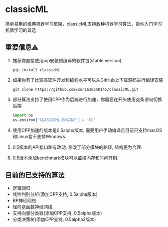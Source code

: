 # classicML

简单易用的经典机器学习框架，classicML支持数种机器学习算法，是你入门学习机器学习的首选

## 重要信息⚠️

1. 推荐你直接使用pip安装预编译的软件包(stable version)

   ```shell
   pip install classicML
   ```

2. 如果你有了比较高软件开发和编程水平可以从GitHub上下载源码进行编译安装

   ```
   git clone https://github.com/sun1638650145/classicML.git
   ```

3. 部分算法支持了使用CPP作为后端进行加速，你需要在开头使用这条语句切换后端

   ```python
   import os
   os.environ['CLASSICML_ENGINE'] = 'CC'
   ```
   
4. 使用CPP加速的版本是0.5alpha版本, 需要用户手动编译且目前只支持macOS和Linux暂不支持Windows.

5. 0.5版本的API接口略有改动, 修改了部分模块的路径, 结构更为合理.

6. 0.5版本添加benchmark模块可以监控内存和时间开销.

## 目前的已支持的算法

* 逻辑回归	
* 线性判别分析(添加CPP支持, 0.5alpha版本)
* BP神经网络
* 径向基函数神经网络
* 支持向量分类器(添加CPP支持, 0.5alpha版本)
* 分类决策树(添加CPP支持, 0.5alpha2版本)